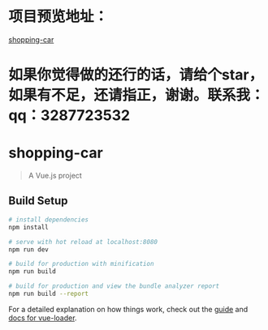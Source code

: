 # 项目预览地址： 
   [shopping-car](https://yangxinsamsara.github.io/shopping-car/dist/index.html)
# 如果你觉得做的还行的话，请给个star，如果有不足，还请指正，谢谢。联系我：qq：3287723532
# shopping-car

> A Vue.js project

## Build Setup

``` bash
# install dependencies
npm install

# serve with hot reload at localhost:8080
npm run dev

# build for production with minification
npm run build

# build for production and view the bundle analyzer report
npm run build --report
```

For a detailed explanation on how things work, check out the [guide](http://vuejs-templates.github.io/webpack/) and [docs for vue-loader](http://vuejs.github.io/vue-loader).

